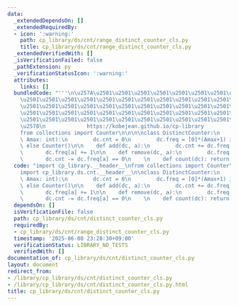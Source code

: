 ```yaml
---
data:
  _extendedDependsOn: []
  _extendedRequiredBy:
  - icon: ':warning:'
    path: cp_library/ds/cnt/range_distinct_counter_cls.py
    title: cp_library/ds/cnt/range_distinct_counter_cls.py
  _extendedVerifiedWith: []
  _isVerificationFailed: false
  _pathExtension: py
  _verificationStatusIcon: ':warning:'
  attributes:
    links: []
  bundledCode: "'''\n\u257A\u2501\u2501\u2501\u2501\u2501\u2501\u2501\u2501\u2501\u2501\
    \u2501\u2501\u2501\u2501\u2501\u2501\u2501\u2501\u2501\u2501\u2501\u2501\u2501\
    \u2501\u2501\u2501\u2501\u2501\u2501\u2501\u2501\u2501\u2501\u2501\u2501\u2501\
    \u2501\u2501\u2501\u2501\u2501\u2501\u2501\u2501\u2501\u2501\u2501\u2501\u2501\
    \u2501\u2501\u2501\u2501\u2501\u2501\u2501\u2501\u2501\u2501\u2501\u2501\u2501\
    \u2578\n             https://kobejean.github.io/cp-library               \n'''\n\
    from collections import Counter\n\n\n\nclass DistinctCounter:\n    def __init__(dc,\
    \ Amax: int):\n        dc.cnt = 0\n        dc.freq = [0]*(Amax+1) if Amax < 5_000_000\
    \ else Counter()\n\n    def add(dc, a):\n        dc.cnt += dc.freq[a] == 0\n \
    \       dc.freq[a] += 1\n\n    def remove(dc, a):\n        dc.freq[a] -= 1\n \
    \       dc.cnt -= dc.freq[a] == 0\n    \n    def count(dc): return dc.cnt\n"
  code: "import cp_library.__header__\nfrom collections import Counter\nimport cp_library.ds.__header__\n\
    import cp_library.ds.cnt.__header__\n\nclass DistinctCounter:\n    def __init__(dc,\
    \ Amax: int):\n        dc.cnt = 0\n        dc.freq = [0]*(Amax+1) if Amax < 5_000_000\
    \ else Counter()\n\n    def add(dc, a):\n        dc.cnt += dc.freq[a] == 0\n \
    \       dc.freq[a] += 1\n\n    def remove(dc, a):\n        dc.freq[a] -= 1\n \
    \       dc.cnt -= dc.freq[a] == 0\n    \n    def count(dc): return dc.cnt\n"
  dependsOn: []
  isVerificationFile: false
  path: cp_library/ds/cnt/distinct_counter_cls.py
  requiredBy:
  - cp_library/ds/cnt/range_distinct_counter_cls.py
  timestamp: '2025-06-08 23:28:30+09:00'
  verificationStatus: LIBRARY_NO_TESTS
  verifiedWith: []
documentation_of: cp_library/ds/cnt/distinct_counter_cls.py
layout: document
redirect_from:
- /library/cp_library/ds/cnt/distinct_counter_cls.py
- /library/cp_library/ds/cnt/distinct_counter_cls.py.html
title: cp_library/ds/cnt/distinct_counter_cls.py
---
```

